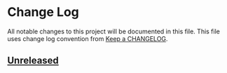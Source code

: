# Change Log
All notable changes to this project will be documented in this file.
This file uses change log convention from [Keep a CHANGELOG](http://keepachangelog.com).

## [Unreleased]


[Unreleased]: https://github.com/luismayta/lua-examples/compare/0.0.1...HEAD
[0.0.1]: https://github.com/luismayta/lua-examples/compare/0.0.0...0.0.1

[CHANGELOG.md]: CHANGELOG.md
[CONTRIBUTING.md]: CONTRIBUTING.md
[LICENCE]: LICENCE
[README.md]: README.md
